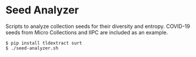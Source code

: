 # Seed Analyzer

Scripts to analyze collection seeds for their diversity and entropy.
COVID-19 seeds from Micro Collections and IIPC are included as an example.


```
$ pip install tldextract surt
$ ./seed-analyzer.sh
```
